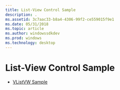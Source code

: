 ```yaml
---
title: List-View Control Sample
description: .
ms.assetid: 3c7aac33-b8a4-4306-99f2-ce559015f9e1
ms.date: 05/31/2018
ms.topic: article
ms.author: windowssdkdev
ms.prod: windows
ms.technology: desktop
---
```


# List-View Control Sample

-   [VListVW Sample](vlistvw-sample.md)

 

 




